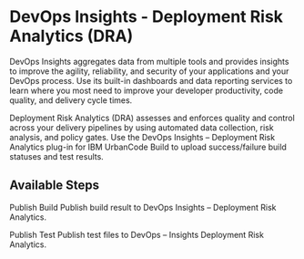 
DevOps Insights - Deployment Risk Analytics (DRA)
=================================================


DevOps Insights aggregates data from multiple tools and provides insights to improve the agility, reliability, and security of your applications and your DevOps process. Use its built-in dashboards and data reporting services to learn where you most need to improve your developer productivity, code quality, and delivery cycle times.


Deployment Risk Analytics (DRA) assesses and enforces quality and control across your delivery pipelines by using automated data collection, risk analysis, and policy gates. Use the DevOps Insights – Deployment Risk Analytics plug-in for IBM UrbanCode Build to upload success/failure build statuses and test results.


Available Steps
---------------

Publish Build Publish build result to DevOps Insights – Deployment Risk Analytics.

Publish Test Publish test files to DevOps – Insights Deployment Risk Analytics.


